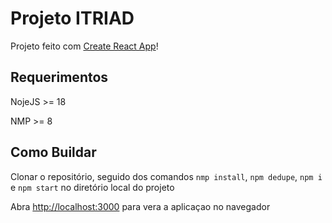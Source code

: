 # Projeto ITRIAD

Projeto feito com [Create React App](https://github.com/facebook/create-react-app)!

## Requerimentos
NojeJS >= 18

NMP >= 8

## Como Buildar

Clonar o repositório, seguido dos comandos
`nmp install`, `npm dedupe`, `npm i` e `npm start` no diretório local do projeto


Abra [http://localhost:3000](http://localhost:3000) para vera a aplicaçao no navegador
